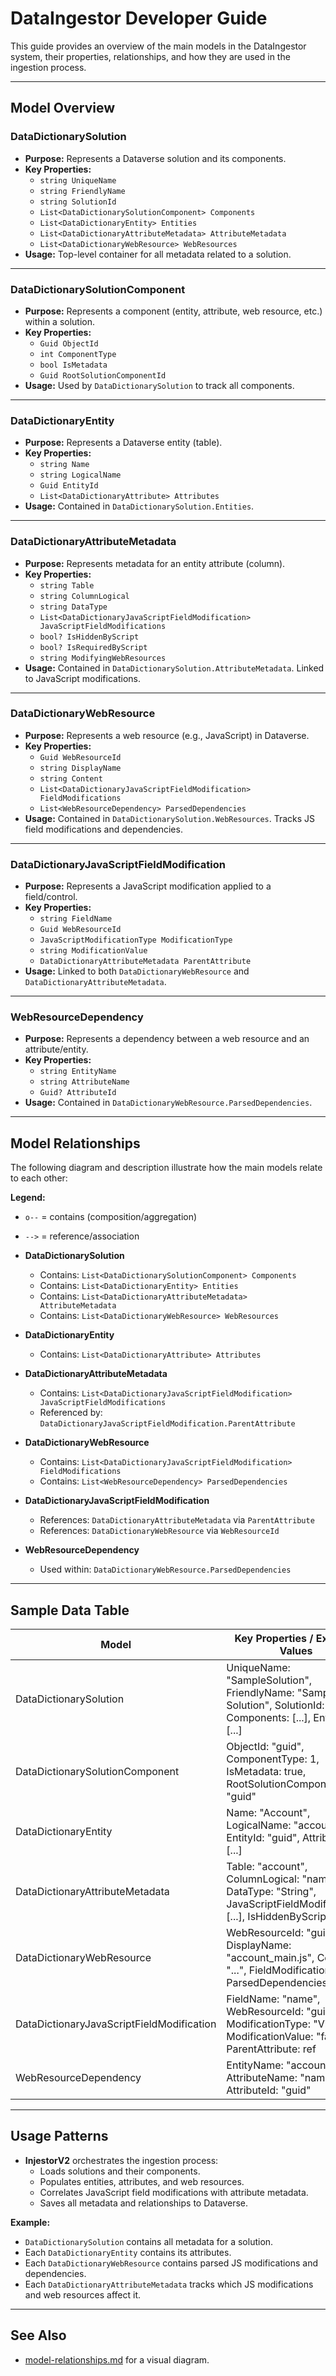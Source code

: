 # DataIngestor Developer Guide

This guide provides an overview of the main models in the DataIngestor system, their properties, relationships, and how they are used in the ingestion process.

---

## Model Overview

### DataDictionarySolution
- **Purpose:** Represents a Dataverse solution and its components.
- **Key Properties:**
  - `string UniqueName`
  - `string FriendlyName`
  - `string SolutionId`
  - `List<DataDictionarySolutionComponent> Components`
  - `List<DataDictionaryEntity> Entities`
  - `List<DataDictionaryAttributeMetadata> AttributeMetadata`
  - `List<DataDictionaryWebResource> WebResources`
- **Usage:** Top-level container for all metadata related to a solution.

---

### DataDictionarySolutionComponent
- **Purpose:** Represents a component (entity, attribute, web resource, etc.) within a solution.
- **Key Properties:**
  - `Guid ObjectId`
  - `int ComponentType`
  - `bool IsMetadata`
  - `Guid RootSolutionComponentId`
- **Usage:** Used by `DataDictionarySolution` to track all components.

---

### DataDictionaryEntity
- **Purpose:** Represents a Dataverse entity (table).
- **Key Properties:**
  - `string Name`
  - `string LogicalName`
  - `Guid EntityId`
  - `List<DataDictionaryAttribute> Attributes`
- **Usage:** Contained in `DataDictionarySolution.Entities`.

---

### DataDictionaryAttributeMetadata
- **Purpose:** Represents metadata for an entity attribute (column).
- **Key Properties:**
  - `string Table`
  - `string ColumnLogical`
  - `string DataType`
  - `List<DataDictionaryJavaScriptFieldModification> JavaScriptFieldModifications`
  - `bool? IsHiddenByScript`
  - `bool? IsRequiredByScript`
  - `string ModifyingWebResources`
- **Usage:** Contained in `DataDictionarySolution.AttributeMetadata`. Linked to JavaScript modifications.

---

### DataDictionaryWebResource
- **Purpose:** Represents a web resource (e.g., JavaScript) in Dataverse.
- **Key Properties:**
  - `Guid WebResourceId`
  - `string DisplayName`
  - `string Content`
  - `List<DataDictionaryJavaScriptFieldModification> FieldModifications`
  - `List<WebResourceDependency> ParsedDependencies`
- **Usage:** Contained in `DataDictionarySolution.WebResources`. Tracks JS field modifications and dependencies.

---

### DataDictionaryJavaScriptFieldModification
- **Purpose:** Represents a JavaScript modification applied to a field/control.
- **Key Properties:**
  - `string FieldName`
  - `Guid WebResourceId`
  - `JavaScriptModificationType ModificationType`
  - `string ModificationValue`
  - `DataDictionaryAttributeMetadata ParentAttribute`
- **Usage:** Linked to both `DataDictionaryWebResource` and `DataDictionaryAttributeMetadata`.

---

### WebResourceDependency
- **Purpose:** Represents a dependency between a web resource and an attribute/entity.
- **Key Properties:**
  - `string EntityName`
  - `string AttributeName`
  - `Guid? AttributeId`
- **Usage:** Contained in `DataDictionaryWebResource.ParsedDependencies`.

---

## Model Relationships

The following diagram and description illustrate how the main models relate to each other:

**Legend:**
- `o--` = contains (composition/aggregation)
- `-->` = reference/association

- **DataDictionarySolution**
  - Contains: `List<DataDictionarySolutionComponent> Components`
  - Contains: `List<DataDictionaryEntity> Entities`
  - Contains: `List<DataDictionaryAttributeMetadata> AttributeMetadata`
  - Contains: `List<DataDictionaryWebResource> WebResources`
- **DataDictionaryEntity**
  - Contains: `List<DataDictionaryAttribute> Attributes`
- **DataDictionaryAttributeMetadata**
  - Contains: `List<DataDictionaryJavaScriptFieldModification> JavaScriptFieldModifications`
  - Referenced by: `DataDictionaryJavaScriptFieldModification.ParentAttribute`
- **DataDictionaryWebResource**
  - Contains: `List<DataDictionaryJavaScriptFieldModification> FieldModifications`
  - Contains: `List<WebResourceDependency> ParsedDependencies`
- **DataDictionaryJavaScriptFieldModification**
  - References: `DataDictionaryAttributeMetadata` via `ParentAttribute`
  - References: `DataDictionaryWebResource` via `WebResourceId`
- **WebResourceDependency**
  - Used within: `DataDictionaryWebResource.ParsedDependencies`

---

## Sample Data Table

| Model                                 | Key Properties / Example Values                                                                                   |
|----------------------------------------|------------------------------------------------------------------------------------------------------------------|
| DataDictionarySolution                 | UniqueName: "SampleSolution", FriendlyName: "Sample Solution", SolutionId: "guid", Components: [...], Entities: [...] |
| DataDictionarySolutionComponent        | ObjectId: "guid", ComponentType: 1, IsMetadata: true, RootSolutionComponentId: "guid"                            |
| DataDictionaryEntity                   | Name: "Account", LogicalName: "account", EntityId: "guid", Attributes: [...]                                     |
| DataDictionaryAttributeMetadata        | Table: "account", ColumnLogical: "name", DataType: "String", JavaScriptFieldModifications: [...], IsHiddenByScript: false |
| DataDictionaryWebResource              | WebResourceId: "guid", DisplayName: "account_main.js", Content: "...", FieldModifications: [...], ParsedDependencies: [...] |
| DataDictionaryJavaScriptFieldModification | FieldName: "name", WebResourceId: "guid", ModificationType: "Visibility", ModificationValue: "false", ParentAttribute: ref |
| WebResourceDependency                  | EntityName: "account", AttributeName: "name", AttributeId: "guid"                                                |

---

## Usage Patterns

- **InjestorV2** orchestrates the ingestion process:
  - Loads solutions and their components.
  - Populates entities, attributes, and web resources.
  - Correlates JavaScript field modifications with attribute metadata.
  - Saves all metadata and relationships to Dataverse.

**Example:**
- `DataDictionarySolution` contains all metadata for a solution.
- Each `DataDictionaryEntity` contains its attributes.
- Each `DataDictionaryWebResource` contains parsed JS modifications and dependencies.
- Each `DataDictionaryAttributeMetadata` tracks which JS modifications and web resources affect it.

---

## See Also

- [model-relationships.md](model-relationships.md) for a visual diagram.

